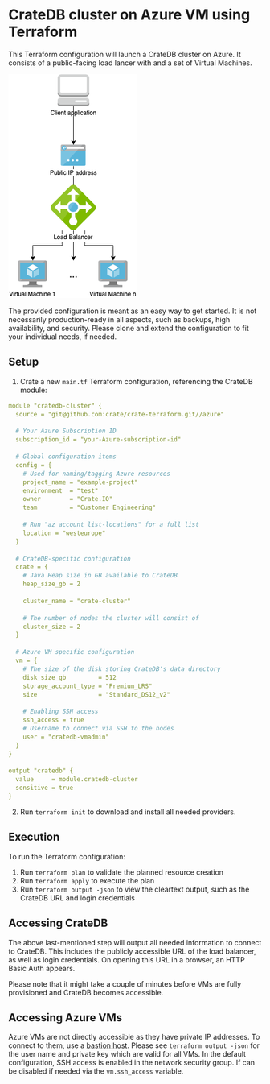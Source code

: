 # CrateDB cluster on Azure VM using Terraform
This Terraform configuration will launch a CrateDB cluster on Azure. It consists of a public-facing load lancer with and a set of Virtual Machines.

![Azure architecture](azure_architecture.png)

The provided configuration is meant as an easy way to get started. It is not necessarily production-ready in all aspects, such as backups, high availability, and security. Please clone and extend the configuration to fit your individual needs, if needed.

## Setup
1. Crate a new `main.tf` Terraform configuration, referencing the CrateDB module:

  ```yaml
  module "cratedb-cluster" {
    source = "git@github.com:crate/crate-terraform.git//azure"

    # Your Azure Subscription ID
    subscription_id = "your-Azure-subscription-id"

    # Global configuration items
    config = {
      # Used for naming/tagging Azure resources
      project_name = "example-project"
      environment  = "test"
      owner        = "Crate.IO"
      team         = "Customer Engineering"

      # Run "az account list-locations" for a full list
      location = "westeurope"
    }

    # CrateDB-specific configuration
    crate = {
      # Java Heap size in GB available to CrateDB
      heap_size_gb = 2

      cluster_name = "crate-cluster"

      # The number of nodes the cluster will consist of
      cluster_size = 2
    }

    # Azure VM specific configuration
    vm = {
      # The size of the disk storing CrateDB's data directory
      disk_size_gb         = 512
      storage_account_type = "Premium_LRS"
      size                 = "Standard_DS12_v2"

      # Enabling SSH access
      ssh_access = true
      # Username to connect via SSH to the nodes
      user = "cratedb-vmadmin"
    }
  }

  output "cratedb" {
    value     = module.cratedb-cluster
    sensitive = true
  }
```

2. Run `terraform init` to download and install all needed providers.

## Execution
To run the Terraform configuration:
1. Run `terraform plan` to validate the planned resource creation
2. Run `terraform apply` to execute the plan
3. Run `terraform output -json` to view the cleartext output, such as the CrateDB URL and login credentials

## Accessing CrateDB
The above last-mentioned step will output all needed information to connect to CrateDB. This includes the publicly accessible URL of the load balancer, as well as login credentials. On opening this URL in a browser, an HTTP Basic Auth appears.

Please note that it might take a couple of minutes before VMs are fully provisioned and CrateDB becomes accessible.

## Accessing Azure VMs
Azure VMs are not directly accessible as they have private IP addresses. To connect to them, use a [bastion host](https://docs.microsoft.com/en-us/azure/bastion/quickstart-host-portal). Please see `terraform output -json` for the user name and private key which are valid for all VMs.
In the default configuration, SSH access is enabled in the network security group. If can be disabled if needed via the `vm.ssh_access` variable.
